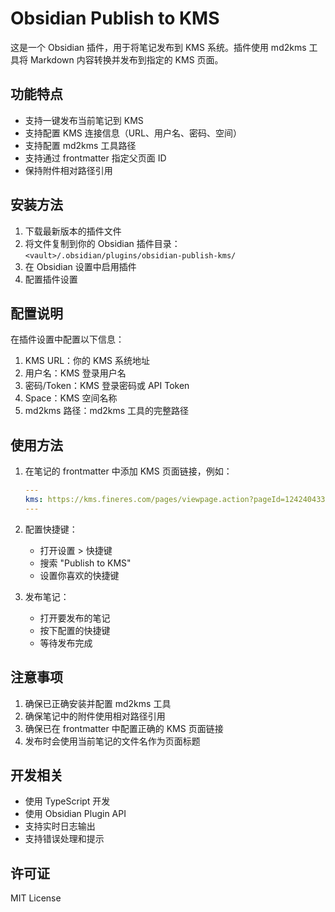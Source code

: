 # Obsidian Publish to KMS

这是一个 Obsidian 插件，用于将笔记发布到 KMS 系统。插件使用 md2kms 工具将 Markdown 内容转换并发布到指定的 KMS 页面。

## 功能特点

- 支持一键发布当前笔记到 KMS
- 支持配置 KMS 连接信息（URL、用户名、密码、空间）
- 支持配置 md2kms 工具路径
- 支持通过 frontmatter 指定父页面 ID
- 保持附件相对路径引用

## 安装方法

1. 下载最新版本的插件文件
2. 将文件复制到你的 Obsidian 插件目录：`<vault>/.obsidian/plugins/obsidian-publish-kms/`
3. 在 Obsidian 设置中启用插件
4. 配置插件设置

## 配置说明

在插件设置中配置以下信息：

1. KMS URL：你的 KMS 系统地址
2. 用户名：KMS 登录用户名
3. 密码/Token：KMS 登录密码或 API Token
4. Space：KMS 空间名称
5. md2kms 路径：md2kms 工具的完整路径

## 使用方法

1. 在笔记的 frontmatter 中添加 KMS 页面链接，例如：
   ```yaml
   ---
   kms: https://kms.fineres.com/pages/viewpage.action?pageId=1242404331
   ---
   ```

2. 配置快捷键：
   - 打开设置 > 快捷键
   - 搜索 "Publish to KMS"
   - 设置你喜欢的快捷键

3. 发布笔记：
   - 打开要发布的笔记
   - 按下配置的快捷键
   - 等待发布完成

## 注意事项

1. 确保已正确安装并配置 md2kms 工具
2. 确保笔记中的附件使用相对路径引用
3. 确保已在 frontmatter 中配置正确的 KMS 页面链接
4. 发布时会使用当前笔记的文件名作为页面标题

## 开发相关

- 使用 TypeScript 开发
- 使用 Obsidian Plugin API
- 支持实时日志输出
- 支持错误处理和提示

## 许可证

MIT License
